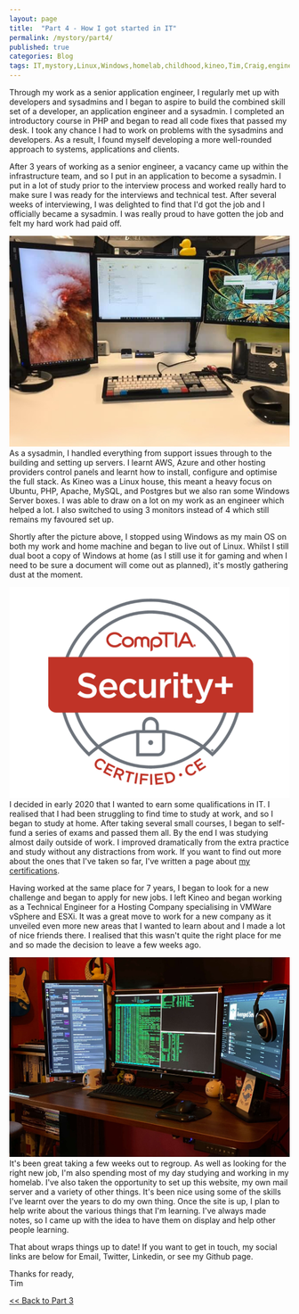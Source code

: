 ```yaml
---
layout: page
title:  "Part 4 - How I got started in IT"
permalink: /mystory/part4/
published: true
categories: Blog
tags: IT,mystory,Linux,Windows,homelab,childhood,kineo,Tim,Craig,engineer,application,developer,coding,sysadmin,systems,administrator,qualifications,certifications,aberystwyth,university,study,music,xp-30,cubase,sx3,ms-dos,prince,persia,sierra,online,on-line,ibm,adventure,games,soundblaster,creative,sord,m5,birmingham,english,degree,basic,gcse,recording,writing,monitors,four,three,senior,client,services,manager,architect,developers,technical,ubuntu,php,apache,mysql,postgresql,postgres,server,dual boot,comptia,security+,network+,aws,azure
---
```

Through my work as a senior application engineer, I regularly met up with developers and sysadmins and I began to aspire to build the combined skill set of a developer, an application engineer and a sysadmin. I completed an introductory course in PHP and began to read all code fixes that passed my desk. I took any chance I had to work on problems with the sysadmins and developers. As a result, I found myself developing a more well-rounded approach to systems, applications and clients.

After 3 years of working as a senior engineer, a vacancy came up within the infrastructure team, and so I put in an application to become a sysadmin. I put in a lot of study prior to the interview process and worked really hard to make sure I was ready for the interviews and technical test. After several weeks of interviewing, I was delighted to find that I'd got the job and I officially became a sysadmin. I was really proud to have gotten the job and felt my hard work had paid off.

<a href="/_pictures/sysadmin.jpg">
<img src="/_pictures/sysadmin.jpg" alt="three monitor set up" class="leftimg" /></a>
As a sysadmin, I handled everything from support issues through to the building and setting up servers. I learnt AWS, Azure and other hosting providers control panels and learnt how to install, configure and optimise the full stack. As Kineo was a Linux house, this meant a heavy focus on Ubuntu, PHP, Apache, MySQL, and Postgres but we also ran some Windows Server boxes. I was able to draw on a lot on my work as an engineer which helped a lot. I also switched to using 3 monitors instead of 4 which still remains my favoured set up.

Shortly after the picture above, I stopped using Windows as my main OS on both my work and home machine and began to live out of Linux. Whilst I still dual boot a copy of Windows at home (as I still use it for gaming and when I need to be sure a document will come out as planned), it's mostly gathering dust at the moment.

<a href="https://comptia.org/" target="_blank">
<img src="/_pictures/securityplus-badge.png" alt="Comptia Security+ badge" class="rightimg" /></a>
I decided in early 2020 that I wanted to earn some qualifications in IT. I realised that I had been struggling to find time to study at work, and so I began to study at home. After taking several small courses, I began to self-fund a series of exams and passed them all. By the end I was studying almost daily outside of work. I improved dramatically from the extra practice and study without any distractions from work. If you want to find out more about the ones that I've taken so far, I've written a page about <a href="/mycertifications">my certifications</a>.

Having worked at the same place for 7 years, I began to look for a new challenge and began to apply for new jobs. I left Kineo and began working as a Technical Engineer for a Hosting Company specialising in VMWare vSphere and ESXi. It was a great move to work for a new company as it unveiled even more new areas that I wanted to learn about and I made a lot of nice friends there. I realised that this wasn't quite the right place for me and so made the decision to leave a few weeks ago.

<a href="/_pictures/threemonitorsetup.jpg" target="_blank">
<img src="/_pictures/threemonitorsetup.jpg" alt="three monitor home set up" class="leftimg" /></a>
It's been great taking a few weeks out to regroup. As well as looking for the right new job, I'm also spending most of my day studying and working in my homelab. I've also taken the opportunity to set up this website, my own mail server and a variety of other things. It's been nice using some of the skills I've learnt over the years to do my own thing. Once the site is up, I plan to help write about the various things that I'm learning. I've always made notes, so I came up with the idea to have them on display and help other people learning.   

That about wraps things up to date! If you want to get in touch, my social links are below for Email, Twitter, Linkedin, or see my Github page.

Thanks for ready,<br>
Tim

<div><a id="l" href="/mystory/part3"><< Back to Part 3</a>&nbsp;</div>
<br>
